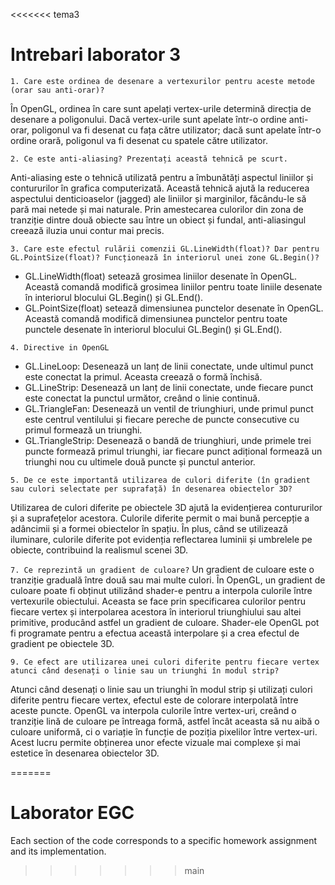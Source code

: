 <<<<<<< tema3
  # Intrebari laborator 3

  ``1. Care este ordinea de desenare a vertexurilor pentru aceste metode (orar sau anti-orar)?``

  
   În OpenGL, ordinea în care sunt apelați vertex-urile determină direcția de desenare a poligonului. Dacă vertex-urile sunt apelate într-o ordine anti-orar, poligonul va fi desenat cu fața către utilizator; dacă sunt apelate într-o ordine orară, poligonul va fi desenat cu spatele către utilizator.

  ``2. Ce este anti-aliasing? Prezentați această tehnică pe scurt.``

  Anti-aliasing este o tehnică utilizată pentru a îmbunătăți aspectul liniilor și contururilor în grafica computerizată. Această tehnică ajută la reducerea aspectului denticioaselor (jagged) ale liniilor și marginilor, făcându-le să pară mai netede și mai naturale. Prin amestecarea culorilor din zona de tranziție dintre două obiecte sau între un obiect și fundal, anti-aliasingul creează iluzia unui contur mai precis.


``3. Care este efectul rulării comenzii GL.LineWidth(float)? Dar pentru GL.PointSize(float)? Funcționează în interiorul unei zone GL.Begin()?``

- GL.LineWidth(float) setează grosimea liniilor desenate în OpenGL. Această comandă modifică grosimea liniilor pentru toate liniile desenate în interiorul blocului GL.Begin() și GL.End().
- GL.PointSize(float) setează dimensiunea punctelor desenate în OpenGL. Această comandă modifică dimensiunea punctelor pentru toate punctele desenate în interiorul blocului GL.Begin() și GL.End().

``4. Directive in OpenGL``

- GL.LineLoop: Desenează un lanț de linii conectate, unde ultimul punct este conectat la primul. Aceasta creează o formă închisă.
- GL.LineStrip: Desenează un lanț de linii conectate, unde fiecare punct este conectat la punctul următor, creând o linie continuă.
- GL.TriangleFan: Desenează un ventil de triunghiuri, unde primul punct este centrul ventilului și fiecare pereche de puncte consecutive cu primul formează un triunghi.
- GL.TriangleStrip: Desenează o bandă de triunghiuri, unde primele trei puncte formează primul triunghi, iar fiecare punct adițional formează un triunghi nou cu ultimele două puncte și punctul anterior.

``5. De ce este importantă utilizarea de culori diferite (în gradient sau culori selectate per suprafață) în desenarea obiectelor 3D? ``

Utilizarea de culori diferite pe obiectele 3D ajută la evidențierea contururilor și a suprafețelor acestora. Culorile diferite permit o mai bună percepție a adâncimii și a formei obiectelor în spațiu. În plus, când se utilizează iluminare, culorile diferite pot evidenția reflectarea luminii și umbrelele pe obiecte, contribuind la realismul scenei 3D.

``7. Ce reprezintă un gradient de culoare?``
Un gradient de culoare este o tranziție graduală între două sau mai multe culori. În OpenGL, un gradient de culoare poate fi obținut utilizând shader-e pentru a interpola culorile între vertexurile obiectului. Aceasta se face prin specificarea culorilor pentru fiecare vertex și interpolarea acestora în interiorul triunghiului sau altei primitive, producând astfel un gradient de culoare. Shader-ele OpenGL pot fi programate pentru a efectua această interpolare și a crea efectul de gradient pe obiectele 3D.

``9. Ce efect are utilizarea unei culori diferite pentru fiecare vertex
atunci când desenați o linie sau un triunghi în modul strip?``


Atunci când desenați o linie sau un triunghi în modul strip și utilizați culori diferite pentru fiecare vertex, efectul este de colorare interpolată între aceste puncte. OpenGL va interpola culorile între vertex-uri, creând o tranziție lină de culoare pe întreaga formă, astfel încât aceasta să nu aibă o culoare uniformă, ci o variație în funcție de poziția pixelilor între vertex-uri. Acest lucru permite obținerea unor efecte vizuale mai complexe și mai estetice în desenarea obiectelor 3D.

  
  
=======
# Laborator EGC
Each section of the code corresponds to a specific homework assignment and its implementation.
>>>>>>> main
